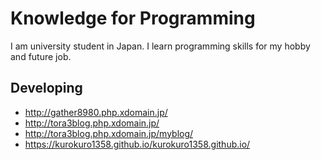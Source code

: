 # Knowledge for Programming

  I am university student in Japan. I learn programming skills for my hobby and future job. 

## Developing
- http://gather8980.php.xdomain.jp/
- http://tora3blog.php.xdomain.jp/
- http://tora3blog.php.xdomain.jp/myblog/
- https://kurokuro1358.github.io/kurokuro1358.github.io/